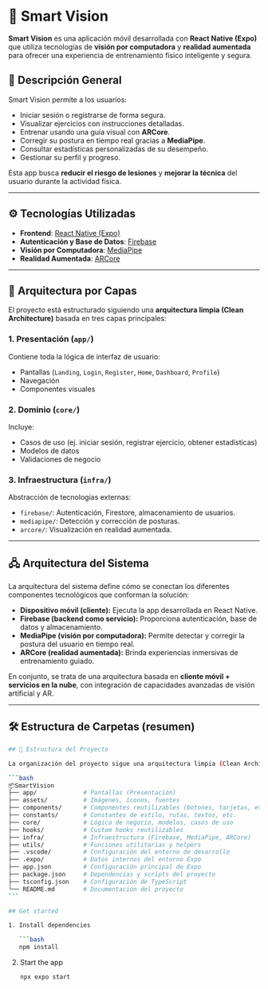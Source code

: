 # 🧠 Smart Vision

**Smart Vision** es una aplicación móvil desarrollada con **React Native (Expo)** que utiliza tecnologías de **visión por computadora** y **realidad aumentada** para ofrecer una experiencia de entrenamiento físico inteligente y segura.

## 🚀 Descripción General

Smart Vision permite a los usuarios:

- Iniciar sesión o registrarse de forma segura.
- Visualizar ejercicios con instrucciones detalladas.
- Entrenar usando una guía visual con **ARCore**.
- Corregir su postura en tiempo real gracias a **MediaPipe**.
- Consultar estadísticas personalizadas de su desempeño.
- Gestionar su perfil y progreso.

Esta app busca **reducir el riesgo de lesiones** y **mejorar la técnica** del usuario durante la actividad física.

---

## ⚙️ Tecnologías Utilizadas

- **Frontend**: [React Native (Expo)](https://expo.dev/)
- **Autenticación y Base de Datos**: [Firebase](https://firebase.google.com/)
- **Visión por Computadora**: [MediaPipe](https://mediapipe.dev/)
- **Realidad Aumentada**: [ARCore](https://developers.google.com/ar)

---

## 🧱 Arquitectura por Capas

El proyecto está estructurado siguiendo una **arquitectura limpia (Clean Architecture)** basada en tres capas principales:

### 1. **Presentación (`app/`)**

Contiene toda la lógica de interfaz de usuario:

- Pantallas (`Landing`, `Login`, `Register`, `Home`, `Dashboard`, `Profile`)
- Navegación
- Componentes visuales

### 2. **Dominio (`core/`)**

Incluye:

- Casos de uso (ej. iniciar sesión, registrar ejercicio, obtener estadísticas)
- Modelos de datos
- Validaciones de negocio

### 3. **Infraestructura (`infra/`)**

Abstracción de tecnologías externas:

- `firebase/`: Autenticación, Firestore, almacenamiento de usuarios.
- `mediapipe/`: Detección y corrección de posturas.
- `arcore/`: Visualización en realidad aumentada.

---

## 🖧 Arquitectura del Sistema

La arquitectura del sistema define cómo se conectan los diferentes componentes tecnológicos que conforman la solución:

- **Dispositivo móvil (cliente):** Ejecuta la app desarrollada en React Native.
- **Firebase (backend como servicio):** Proporciona autenticación, base de datos y almacenamiento.
- **MediaPipe (visión por computadora):** Permite detectar y corregir la postura del usuario en tiempo real.
- **ARCore (realidad aumentada):** Brinda experiencias inmersivas de entrenamiento guiado.

En conjunto, se trata de una arquitectura basada en **cliente móvil + servicios en la nube**, con integración de capacidades avanzadas de visión artificial y AR.

---

## 🛠️ Estructura de Carpetas (resumen)

````bash
## 📁 Estructura del Proyecto

La organización del proyecto sigue una arquitectura limpia (Clean Architecture) con separación por capas:

```bash
📦SmartVision
├── app/             # Pantallas (Presentación)
├── assets/          # Imágenes, íconos, fuentes
├── components/      # Componentes reutilizables (botones, tarjetas, etc.)
├── constants/       # Constantes de estilo, rutas, textos, etc.
├── core/            # Lógica de negocio, modelos, casos de uso
├── hooks/           # Custom hooks reutilizables
├── infra/           # Infraestructura (Firebase, MediaPipe, ARCore)
├── utils/           # Funciones utilitarias y helpers
├── .vscode/         # Configuración del entorno de desarrollo
├── .expo/           # Datos internos del entorno Expo
├── app.json         # Configuración principal de Expo
├── package.json     # Dependencias y scripts del proyecto
├── tsconfig.json    # Configuración de TypeScript
└── README.md        # Documentación del proyecto
```

## Get started

1. Install dependencies

   ```bash
   npm install
````

2. Start the app

   ```bash
   npx expo start
   ```
